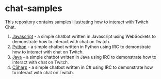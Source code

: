 # chat-samples
This repository contains samples illustrating how to interact with Twitch Chat.

1. [Javascript](https://github.com/TwitchDev/chat-samples/tree/master/javascript) - a simple chatbot written in Javascript using WebSockets to demonstrate how to interact with chat on Twitch.
2. [Python](https://github.com/TwitchDev/chat-samples/tree/master/python) - a simple chatbot written in Python using IRC to demonstrate how to interact with chat on Twitch.
3. [Java](https://github.com/TwitchDev/chat-samples/tree/master/java) - a simple chatbot written in Java using IRC to demonstrate how to interact with chat on Twitch.
4. [CSharp](https://github.com/TwitchDev/chat-samples/tree/master/csharp) - a simple chatbot written in C# using IRC to demonstrate how to interact with chat on Twitch.
